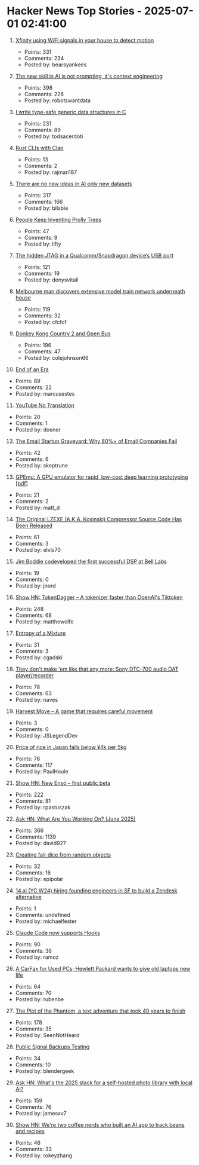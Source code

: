 # Hacker News Top Stories - 2025-07-01 02:41:00

1. [Xfinity using WiFi signals in your house to detect motion](https://www.xfinity.com/support/articles/wifi-motion)
   - Points: 331
   - Comments: 234
   - Posted by: bearsyankees

2. [The new skill in AI is not prompting, it's context engineering](https://www.philschmid.de/context-engineering)
   - Points: 398
   - Comments: 226
   - Posted by: robotswantdata

3. [I write type-safe generic data structures in C](https://danielchasehooper.com/posts/typechecked-generic-c-data-structures/)
   - Points: 231
   - Comments: 89
   - Posted by: todsacerdoti

4. [Rust CLIs with Clap](https://tucson-josh.com/posts/rust-clap-cli/)
   - Points: 13
   - Comments: 2
   - Posted by: rajman187

5. [There are no new ideas in AI only new datasets](https://blog.jxmo.io/p/there-are-no-new-ideas-in-ai-only)
   - Points: 317
   - Comments: 166
   - Posted by: bilsbie

6. [People Keep Inventing Prolly Trees](https://www.dolthub.com/blog/2025-06-03-people-keep-inventing-prolly-trees/)
   - Points: 47
   - Comments: 9
   - Posted by: lifty

7. [The hidden JTAG in a Qualcomm/Snapdragon device’s USB port](https://www.linaro.org/blog/hidden-jtag-qualcomm-snapdragon-usb/)
   - Points: 121
   - Comments: 19
   - Posted by: denysvitali

8. [Melbourne man discovers extensive model train network underneath house](https://www.sbs.com.au/news/article/i-was-shocked-melbourne-mans-unbelievable-find-after-buying-house/m4sksfer8)
   - Points: 119
   - Comments: 32
   - Posted by: cfcfcf

9. [Donkey Kong Country 2 and Open Bus](https://jsgroth.dev/blog/posts/dkc2-open-bus/)
   - Points: 196
   - Comments: 47
   - Posted by: colejohnson66

10. [End of an Era](https://www.erasmatazz.com/personal/self/end-of-an-era.html)
   - Points: 89
   - Comments: 22
   - Posted by: marcusestes

11. [YouTube No Translation](https://addons.mozilla.org/en-GB/firefox/addon/youtube-no-translation/)
   - Points: 20
   - Comments: 1
   - Posted by: doener

12. [The Email Startup Graveyard: Why 80%+ of Email Companies Fail](https://forwardemail.net/en/blog/docs/email-startup-graveyard-why-80-percent-email-companies-fail)
   - Points: 42
   - Comments: 6
   - Posted by: skeptrune

13. [GPEmu: A GPU emulator for rapid, low-cost deep learning prototyping [pdf]](https://vldb.org/pvldb/vol18/p1919-wang.pdf)
   - Points: 21
   - Comments: 2
   - Posted by: matt_d

14. [The Original LZEXE (A.K.A. Kosinski) Compressor Source Code Has Been Released](https://clownacy.wordpress.com/2025/05/24/the-original-lzexe-a-k-a-kosinski-compressor-source-code-has-been-released/)
   - Points: 61
   - Comments: 3
   - Posted by: elvis70

15. [Jim Boddie codeveloped the first successful DSP at Bell Labs](https://spectrum.ieee.org/dsp-pioneer-jim-boddie)
   - Points: 19
   - Comments: 0
   - Posted by: jnord

16. [Show HN: TokenDagger – A tokenizer faster than OpenAI's Tiktoken](https://github.com/M4THYOU/TokenDagger)
   - Points: 248
   - Comments: 68
   - Posted by: matthewolfe

17. [Entropy of a Mixture](https://cgad.ski/blog/entropy-of-a-mixture.html)
   - Points: 31
   - Comments: 3
   - Posted by: cgadski

18. [They don't make 'em like that any more: Sony DTC-700 audio DAT player/recorder](https://kevinboone.me/dtc-700.html)
   - Points: 78
   - Comments: 63
   - Posted by: naves

19. [Harvest Move – A game that requires careful movement](https://jslegend.itch.io/harvest-move)
   - Points: 3
   - Comments: 0
   - Posted by: JSLegendDev

20. [Price of rice in Japan falls below ¥4k per 5kg](https://www.japantimes.co.jp/news/2025/06/24/japan/japan-rice-price-falls-below-4000/)
   - Points: 76
   - Comments: 117
   - Posted by: PaulHoule

21. [Show HN: New Ensō – first public beta](https://untested.sonnet.io/notes/new-enso-first-public-beta/)
   - Points: 222
   - Comments: 81
   - Posted by: rpastuszak

22. [Ask HN: What Are You Working On? (June 2025)](undefined)
   - Points: 366
   - Comments: 1139
   - Posted by: david927

23. [Creating fair dice from random objects](https://arstechnica.com/science/2025/05/your-next-gaming-dice-could-be-shaped-like-a-dragon-or-armadillo/)
   - Points: 32
   - Comments: 16
   - Posted by: epipolar

24. [14.ai (YC W24) hiring founding engineers in SF to build a Zendesk alternative](https://14.ai/careers)
   - Points: 1
   - Comments: undefined
   - Posted by: michaelfester

25. [Claude Code now supports Hooks](https://docs.anthropic.com/en/docs/claude-code/hooks)
   - Points: 90
   - Comments: 36
   - Posted by: ramoz

26. [A CarFax for Used PCs; Hewlett Packard wants to give old laptops new life](https://spectrum.ieee.org/carmax-used-pcs)
   - Points: 64
   - Comments: 70
   - Posted by: rubenbe

27. [The Plot of the Phantom, a text adventure that took 40 years to finish](https://scottandrew.com/blog/2025/06/you-can-now-play-plot-of-the-phantom-the-text-adventure-game/)
   - Points: 178
   - Comments: 35
   - Posted by: SeenNotHeard

28. [Public Signal Backups Testing](https://community.signalusers.org/t/public-signal-backups-testing/69984)
   - Points: 34
   - Comments: 10
   - Posted by: blendergeek

29. [Ask HN: What's the 2025 stack for a self-hosted photo library with local AI?](undefined)
   - Points: 159
   - Comments: 76
   - Posted by: jamesxv7

30. [Show HN: We're two coffee nerds who built an AI app to track beans and recipes](https://beanbook.app)
   - Points: 46
   - Comments: 33
   - Posted by: rokeyzhang

